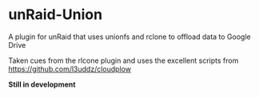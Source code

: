 # unRaid-Union
A plugin for unRaid that uses unionfs and rclone to offload data to Google Drive

Taken cues from the rlcone plugin and uses the excellent scripts from https://github.com/l3uddz/cloudplow

**Still in development**